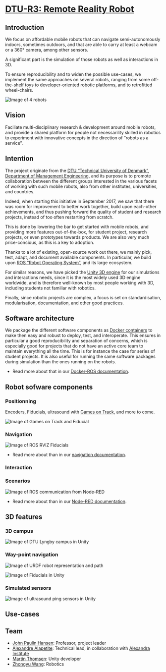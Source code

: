 # [DTU-R3: Remote Reality Robot](https://dtu-r3.github.io/)

## Introduction
We focus on affordable mobile robots that can navigate semi-autonomously indoors, sometimes outdoors,
and that are able to carry at least a webcam or a 360° camera, among other sensors.

A significant part is the simulation of those robots as well as interactions in 3D.

To ensure reproducibility and to widen the possible use-cases, we implement the same approaches on several robots,
ranging from some off-the-shelf toys to developer-oriented robotic platforms, and to retrofitted wheel-chairs.

![Image of 4 robots](images/4-robots.jpg)

## Vision
Faciliate multi-disciplinary research & development around mobile robots,
and provide a shared platform for people not necessarility skilled in robotics
to experiment with innovative concepts in the direction of “robots as a service”.

## Intention
The project originate from the [DTU “Technical University of Denmark”](http://www.dtu.dk/english/),
[Department of Management Engineering](http://www.man.dtu.dk/english),
and its purpose is to promote collaboration between the different groups interested in
the various facets of working with such mobile robots, also from other institutes, universities, and countries.

Indeed, when starting this initiative in September 2017, we saw that there was room for improvement to better work together,
build upon each-other achievements, and thus pushing forward the quality of student and research projects,
instead of too often restarting from scratch.

This is done by lowering the bar to get started with mobile robots,
and providing more features out-of-the-box,
for student project, research projects, or even prototypes towards products.
We are also very much price-concious, as this is a key to adoption.

Thanks to a lot of existing, open-source work out there, we mainly pick, test, adapt, and document available components.
In particular, we build upon [ROS “Robot Operating System”](http://www.ros.org/), and its large ecosystem.

For similar reasons, we have picked the [Unity 3D engine](https://unity3d.com/) for our simulations and interactions needs,
since it is the most widely used 3D engine worldwide, and is therefore well-known by most people working with 3D,
including students not familiar with robotics.

Finally, since robotic projects are complex, a focus is set on standardisation, modularisation, documentation,
and other good practices.

## Software architecture

We package the different software components as [Docker containers](https://www.docker.com/what-docker) to make then easy and robust to deploy, test, and interoperate. This ensures in particular a good reproducibility and separation of concerns, which is especially good for projects that do not have an active core team to maintain everything all the time.
This is for instance the case for series of student projects.
It is also useful for running the same software packages during simulation than the ones running on the robots.

* Read more about that in our [Docker-ROS documentation](https://github.com/DTU-R3/Docker-ROS).

## Robot sofware components

### Positionning
Encoders, Fiducials, ultrasound with [Games on Track](http://www.gamesontrack.com/), and more to come.

![Image of Games on Track and Fiducial](images/got-fiducial.jpg)

### Navigation

![Image of ROS RVIZ Fiducials](images/rviz-fiducials.png)

* Read more about than in our [navigation documentation](https://github.com/DTU-R3/Docker-ROS/tree/master/r3-navigation).

### Interaction

### Scenarios

![Image of ROS communication from Node-RED](images/ROS-Node-RED.png)

* Read more about than in our [Node-RED documentation](https://github.com/DTU-R3/Docker-ROS/tree/master/r3-node-red).

## 3D features

### 3D campus

![Image of DTU Lyngby campus in Unity](images/Unity-campus.png)

### Way-point navigation

![Image of URDF robot representation and path](images/urdf-path.png)

![Image of Fiducials in Unity](images/Unity-fiducials.png)

### Simulated sensors

![Image of ultrasound ping sensors in Unity](images/Unity-virtual-sensor-ping.png)

## Use-cases

## Team

* [John Paulin Hansen](http://orbit.dtu.dk/en/persons/john-paulin-hansen(119e0e25-cbb9-478c-bee2-db6d2d9c4b90).html): Professor, project leader
* [Alexandre Alapetite](http://orbit.dtu.dk/en/persons/alexandre-alapetite(0ed01dd3-bd70-4977-b74d-98ebc70b6674).html): Technical lead, in collaboration with [Alexandra Institute](https://alexandra.dk/alexandre.alapetite)
* [Martin Thomsen](http://orbit.dtu.dk/en/persons/martin-thomsen(73982a22-25b9-42ae-9da6-9e7c3f981d97).html): Unity developer
* [Zhongyu Wang](http://orbit.dtu.dk/en/persons/zhongyu-wang(845b4243-b957-4817-b320-e1f22f04a8b2).html): Robotics
